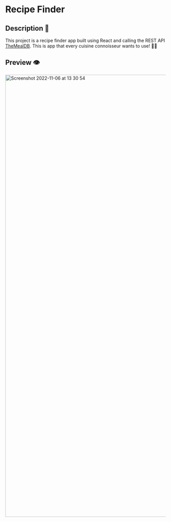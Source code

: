 # Recipe Finder

## Description 📄

This project is a recipe finder app built using React and calling the REST API <a href="https://www.themealdb.com/api.php" target="_blank">TheMealDB</a>. This is app that every cuisine connoisseur wants to use! 👩‍🍳

## Preview 👁

<img width="1385" alt="Screenshot 2022-11-06 at 13 30 54" src="https://user-images.githubusercontent.com/96788680/200170922-9f2b1685-455d-4ea2-9aa3-75464e5a4d08.png">
